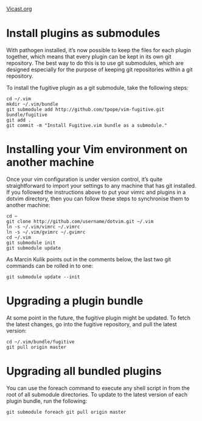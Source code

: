 [Vicast.org](http://vimcasts.org/episodes/synchronizing-plugins-with-git-submodules-and-pathogen/)

# Install plugins as submodules

With pathogen installed, it’s now possible to keep the files for each plugin together, which means that every plugin can be kept in its own git repository. The best way to do this is to use git submodules, which are designed especially for the purpose of keeping git repositories within a git repository.

To install the fugitive plugin as a git submodule, take the following steps:

```shell
cd ~/.vim
mkdir ~/.vim/bundle
git submodule add http://github.com/tpope/vim-fugitive.git bundle/fugitive
git add .
git commit -m "Install Fugitive.vim bundle as a submodule."
```

# Installing your Vim environment on another machine

Once your vim configuration is under version control, it’s quite straightforward to import your settings to any machine that has git installed. If you followed the instructions above to put your vimrc and plugins in a dotvim directory, then you can follow these steps to synchronise them to another machine:

```shell
cd ~
git clone http://github.com/username/dotvim.git ~/.vim
ln -s ~/.vim/vimrc ~/.vimrc
ln -s ~/.vim/gvimrc ~/.gvimrc
cd ~/.vim
git submodule init
git submodule update
```

As Marcin Kulik points out in the comments below, the last two git commands can be rolled in to one: 

```shell
git submodule update --init
```

# Upgrading a plugin bundle

At some point in the future, the fugitive plugin might be updated. To fetch the latest changes, go into the fugitive repository, and pull the latest version:

```shell
cd ~/.vim/bundle/fugitive
git pull origin master
```

# Upgrading all bundled plugins

You can use the foreach command to execute any shell script in from the root of all submodule directories. To update to the latest version of each plugin bundle, run the following:

```git submodule foreach git pull origin master```

